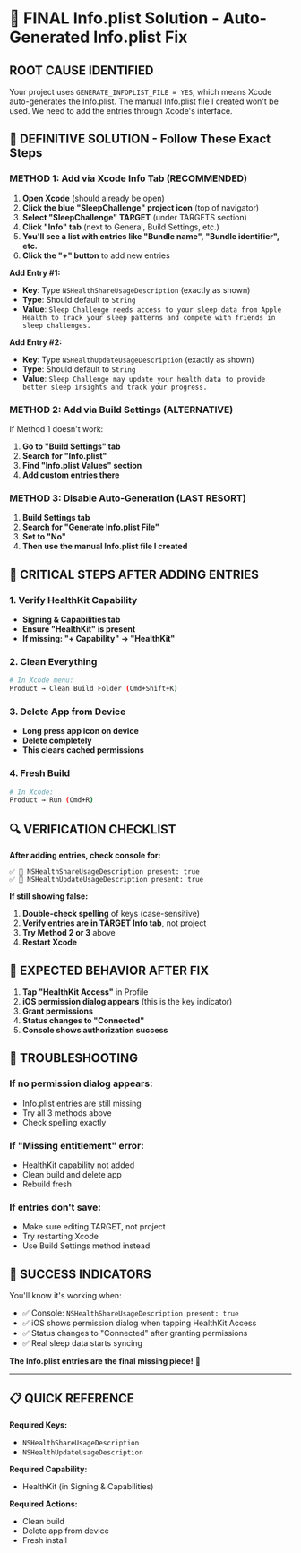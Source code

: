 # 🎯 FINAL Info.plist Solution - Auto-Generated Info.plist Fix

## **ROOT CAUSE IDENTIFIED**
Your project uses `GENERATE_INFOPLIST_FILE = YES`, which means Xcode auto-generates the Info.plist. The manual Info.plist file I created won't be used. We need to add the entries through Xcode's interface.

## 🚀 **DEFINITIVE SOLUTION - Follow These Exact Steps**

### **METHOD 1: Add via Xcode Info Tab (RECOMMENDED)**

1. **Open Xcode** (should already be open)
2. **Click the blue "SleepChallenge" project icon** (top of navigator)
3. **Select "SleepChallenge" TARGET** (under TARGETS section)
4. **Click "Info" tab** (next to General, Build Settings, etc.)
5. **You'll see a list with entries like "Bundle name", "Bundle identifier", etc.**
6. **Click the "+" button** to add new entries

**Add Entry #1:**
- **Key**: Type `NSHealthShareUsageDescription` (exactly as shown)
- **Type**: Should default to `String`
- **Value**: `Sleep Challenge needs access to your sleep data from Apple Health to track your sleep patterns and compete with friends in sleep challenges.`

**Add Entry #2:**
- **Key**: Type `NSHealthUpdateUsageDescription` (exactly as shown)
- **Type**: Should default to `String`
- **Value**: `Sleep Challenge may update your health data to provide better sleep insights and track your progress.`

### **METHOD 2: Add via Build Settings (ALTERNATIVE)**

If Method 1 doesn't work:

1. **Go to "Build Settings" tab**
2. **Search for "Info.plist"**
3. **Find "Info.plist Values" section**
4. **Add custom entries there**

### **METHOD 3: Disable Auto-Generation (LAST RESORT)**

1. **Build Settings tab**
2. **Search for "Generate Info.plist File"**
3. **Set to "No"**
4. **Then use the manual Info.plist file I created**

## 🔧 **CRITICAL STEPS AFTER ADDING ENTRIES**

### **1. Verify HealthKit Capability**
- **Signing & Capabilities tab**
- **Ensure "HealthKit" is present**
- **If missing: "+ Capability" → "HealthKit"**

### **2. Clean Everything**
```bash
# In Xcode menu:
Product → Clean Build Folder (Cmd+Shift+K)
```

### **3. Delete App from Device**
- **Long press app icon on device**
- **Delete completely**
- **This clears cached permissions**

### **4. Fresh Build**
```bash
# In Xcode:
Product → Run (Cmd+R)
```

## 🔍 **VERIFICATION CHECKLIST**

**After adding entries, check console for:**
```
✅ 🏥 NSHealthShareUsageDescription present: true
✅ 🏥 NSHealthUpdateUsageDescription present: true
```

**If still showing false:**
1. **Double-check spelling** of keys (case-sensitive)
2. **Verify entries are in TARGET Info tab**, not project
3. **Try Method 2 or 3** above
4. **Restart Xcode**

## 📱 **EXPECTED BEHAVIOR AFTER FIX**

1. **Tap "HealthKit Access"** in Profile
2. **iOS permission dialog appears** (this is the key indicator)
3. **Grant permissions**
4. **Status changes to "Connected"**
5. **Console shows authorization success**

## 🚨 **TROUBLESHOOTING**

### **If no permission dialog appears:**
- Info.plist entries are still missing
- Try all 3 methods above
- Check spelling exactly

### **If "Missing entitlement" error:**
- HealthKit capability not added
- Clean build and delete app
- Rebuild fresh

### **If entries don't save:**
- Make sure editing TARGET, not project
- Try restarting Xcode
- Use Build Settings method instead

## 🎯 **SUCCESS INDICATORS**

You'll know it's working when:
- ✅ Console: `NSHealthShareUsageDescription present: true`
- ✅ iOS shows permission dialog when tapping HealthKit Access
- ✅ Status changes to "Connected" after granting permissions
- ✅ Real sleep data starts syncing

**The Info.plist entries are the final missing piece!** 🚀

---

## 📋 **QUICK REFERENCE**

**Required Keys:**
- `NSHealthShareUsageDescription`
- `NSHealthUpdateUsageDescription`

**Required Capability:**
- HealthKit (in Signing & Capabilities)

**Required Actions:**
- Clean build
- Delete app from device
- Fresh install 
